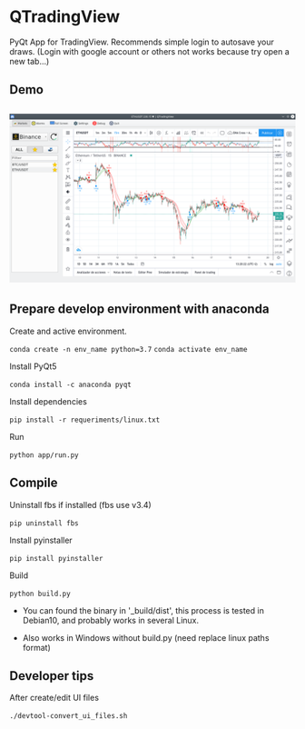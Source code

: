 # QTradingView

PyQt App for TradingView. Recommends simple login to autosave your draws. (Login with google account or others not works because try open a new tab...)

## Demo

![Image not found](demo.png)
---

## Prepare develop environment with anaconda

Create and active environment.

`conda create -n env_name python=3.7`
`conda activate env_name`

Install PyQt5

`conda install -c anaconda pyqt`

Install dependencies

`pip install -r requeriments/linux.txt`

Run

`python app/run.py`

## Compile

Uninstall fbs if installed (fbs use v3.4)

`pip uninstall fbs`

Install pyinstaller

`pip install pyinstaller`

Build

`python build.py`

- You can found the binary in '_build/dist', this process is tested in Debian10, and probably works in several Linux.

- Also works in Windows without build.py (need replace linux paths format)


## Developer tips

After create/edit UI files

`./devtool-convert_ui_files.sh`


